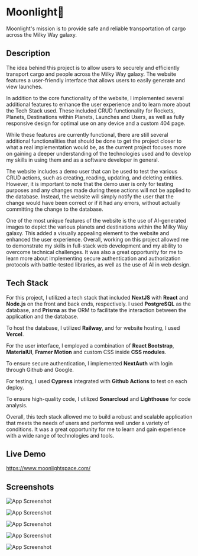 # Moonlight🚀

Moonlight's mission is to provide safe and reliable transportation of cargo across the Milky Way galaxy.

## Description

The idea behind this project is to allow users to securely and efficiently transport cargo and people across the Milky Way galaxy. The website features a user-friendly interface that allows users to easily generate and view launches.

In addition to the core functionality of the website, I implemented several additional features to enhance the user experience and to learn more about the Tech Stack used. These included CRUD functionality for Rockets, Planets, Destinations within Planets, Launches and Users, as well as fully responsive design for optimal use on any device and a custom 404 page.

While these features are currently functional, there are still several additional functionalities that should be done to get the project closer to what a real implementation would be, as the current project focuses more on gaining a deeper understanding of the technologies used and to develop my skills in using them and as a software developer in general.

The website includes a demo user that can be used to test the various CRUD actions, such as creating, reading, updating, and deleting entities. However, it is important to note that the demo user is only for testing purposes and any changes made during these actions will not be applied to the database. Instead, the website will simply notify the user that the change would have been correct or if it had any errors, without actually committing the change to the database.

One of the most unique features of the website is the use of AI-generated images to depict the various planets and destinations within the Milky Way galaxy. This added a visually appealing element to the website and enhanced the user experience.
Overall, working on this project allowed me to demonstrate my skills in full-stack web development and my ability to overcome technical challenges. It was also a great opportunity for me to learn more about implementing secure authentication and authorization protocols with battle-tested libraries, as well as the use of AI in web design.

## Tech Stack

For this project, I utilized a tech stack that included **NextJS** with **React** and **Node.js** on the front and back ends, respectively. I used **PostgreSQL** as the database, and **Prisma** as the ORM to facilitate the interaction between the application and the database.

To host the database, I utilized **Railway**, and for website hosting, I used **Vercel**.

For the user interface, I employed a combination of **React Bootstrap**, **MaterialUI**, **Framer Motion** and custom CSS inside **CSS modules**.

To ensure secure authentication, I implemented **NextAuth** with login through Github and Google.

For testing, I used **Cypress** integrated with **Github Actions** to test on each deploy.

To ensure high-quality code, I utilized **Sonarcloud** and **Lighthouse** for code analysis.

Overall, this tech stack allowed me to build a robust and scalable application that meets the needs of users and performs well under a variety of conditions. It was a great opportunity for me to learn and gain experience with a wide range of technologies and tools.

## Live Demo

https://www.moonlightspace.com/

## Screenshots

![App Screenshot](https://i.imgur.com/Mujfnfm.png)

![App Screenshot](https://i.imgur.com/Y59ABUf.png)

![App Screenshot](https://i.imgur.com/XPyEvjj.png)

![App Screenshot](https://i.imgur.com/x366ygP.png)

![App Screenshot](https://i.imgur.com/ZK1vC7m.png)
